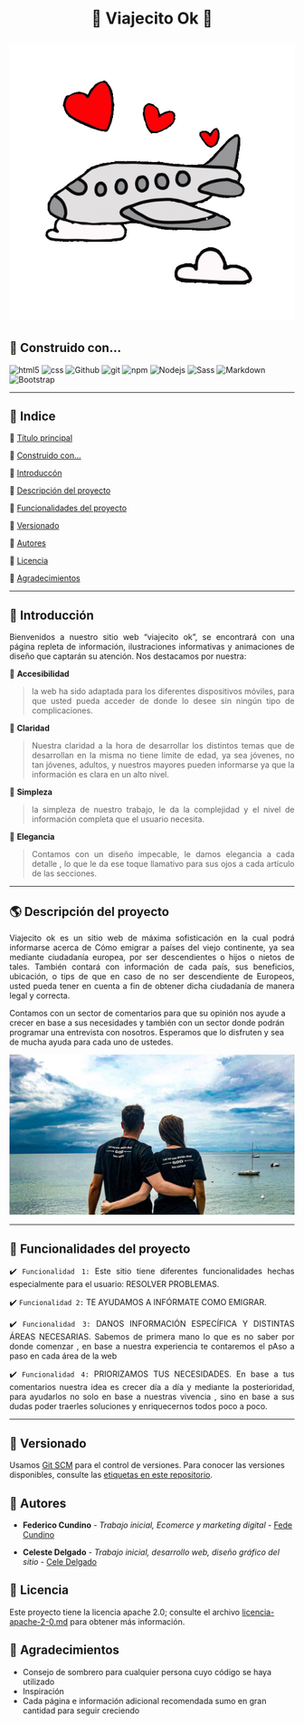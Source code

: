 <!-- 
Descripción de su proyecto;
funcionalidades;
Cómo pueden usarlo los usuarios;
Donde los usuarios pueden encontrar ayuda sobre su proyecto;
Autores del proyecto.

o tambien:
Título e imagen de portada;
Insignias;
Índice;
Descripción del Proyecto;
Estado del proyecto;
Demostración de funciones y aplicaciones;
Acceso al Proyecto;
Tecnologías utilizadas;
Personas Contribuyentes;
Personas Desarrolladoras del Proyecto;
Licencia.
Fecha de la última versión del proyecto: Agosto.
-->
<div id="titulo">
<h1 align="center">
  <p align="center"> 🔆  Viajecito Ok 🔆  </p>
  <img src="assets/icons/avion-gif.gif" alt="logo de avion, viajecito ok">
</h1>
</div>

<p align="center">
  
  <div id="construido">

## 🔧 Construido con...

  <img alt="html5" src="https://img.shields.io/badge/-HTML5-E34F26?style=flat-square&logo=html5&logoColor=white" />
  <img alt="css" src="https://img.shields.io/badge/-CSS-1572B6?style=flat-square&logo=css3&logoColor=white" />
  <img alt="Github" src="https://img.shields.io/badge/-GitHub-2088FF?style=flat-square&logo=github-actions&logoColor=white" />
  <img alt="git" src="https://img.shields.io/badge/-Git-F05032?style=flat-square&logo=git&logoColor=white" />
  <img alt="npm" src="https://img.shields.io/badge/-NPM-CB3837?style=flat-square&logo=npm&logoColor=white" />
  <img alt="Nodejs" src="https://img.shields.io/badge/-Node.js-43853d?style=flat-square&logo=nodedotjs&logoColor=white" />
  <img alt="Sass" src="https://img.shields.io/badge/Sass-CC6699?style=for-the-badge&logo=sass&logoColor=white"/>
  <img alt="Markdown" src="https://img.shields.io/badge/Markdown-000000?style=for-the-badge&logo=markdown&logoColor=white"/>
  <img alt="Bootstrap" src="https://img.shields.io/badge/Bootstrap-563D7C?style=for-the-badge&logo=bootstrap&logoColor=white"/>
  
  </div>
</p>

----------------


## 📜 Indice 

🏮 [Título principal](#titulo)

🏮 [Construido con...](#construido)

🏮 [Introduccón](#introduccion)

🏮 [Descripción del proyecto](#descripcion)

🏮 [Funcionalidades del proyecto](#funcionalidades)

🏮 [Versionado](#versionado)

🏮 [Autores](#autores)

🏮 [Licencia](#licencia)

🏮 [Agradecimientos](#agradecimientos)

---------------------
<div align="justify" id="introduccion"> 

## 📌 Introducción

Bienvenidos a nuestro sitio web “viajecito ok”, se encontrará con una página repleta de información, ilustraciones informativas y animaciones de diseño que captarán su atención. Nos destacamos por nuestra:

🔺 **Accesibilidad**

>  la web ha sido adaptada para los diferentes dispositivos móviles, para que usted pueda acceder de donde lo desee sin ningún tipo de complicaciones.

🔺 **Claridad**

> Nuestra claridad a la hora de desarrollar los distintos temas que de desarrollan en la misma no tiene limite de edad, ya sea jóvenes, no tan jóvenes, adultos, y nuestros mayores pueden informarse ya que la información es clara en un alto nivel.

🔺 **Simpleza**

>  la simpleza de nuestro trabajo, le da la complejidad y el nivel de información completa que el usuario necesita.

🔺 **Elegancia**

>  Contamos con un diseño impecable, le damos elegancia a cada detalle , lo que le da ese toque llamativo para sus ojos a cada artículo de las secciones.


</div>

------
<div id="descripcion">

## 🌎 Descripción del proyecto


<p align="justify">
 Viajecito ok es un sitio web de máxima sofisticación en la cual podrá informarse acerca de Cómo emigrar a países del viejo continente, ya sea mediante ciudadanía europea, por ser descendientes o hijos o nietos de tales. También contará con información de cada país, sus beneficios, ubicación, o tips de que en caso de no ser descendiente de Europeos, usted pueda tener en cuenta a fin de obtener dicha ciudadanía de manera legal y correcta. 
 
 Contamos con un sector de comentarios para que su opinión nos ayude a crecer en base a sus necesidades y también con un sector donde podrán programar una entrevista con nosotros. Esperamos que lo disfruten y sea de mucha ayuda para cada uno de ustedes.

<img src="assets/img/portada.jpg">
</p>
</div>

----------
<div align="justify" id="funcionalidades">

## 🎇 Funcionalidades del proyecto

✔️ `Funcionalidad 1:` Este sitio tiene diferentes funcionalidades hechas especialmente para el usuario: RESOLVER PROBLEMAS.

✔️ `Funcionalidad 2:` TE AYUDAMOS A INFÓRMATE COMO EMIGRAR.

✔️ `Funcionalidad 3:` DANOS INFORMACIÓN ESPECÍFICA Y DISTINTAS ÁREAS NECESARIAS. Sabemos de primera mano lo que es no saber por donde comenzar , en base a nuestra experiencia te contaremos el pAso a paso en cada área de la web

✔️ `Funcionalidad 4:` PRIORIZAMOS TUS NECESIDADES. En base a tus comentarios nuestra idea es crecer día a día y mediante la posterioridad, para ayudarlos no solo en base a nuestras vivencia , sino en base a sus dudas poder traerles soluciones y enriquecernos todos poco a poco.

</div>

---------------------


<div id="versionado">

## 🌌 Versionado

Usamos [Git SCM](https://git-scm.com/) para el control de versiones. Para conocer las versiones disponibles, consulte las [etiquetas en este repositorio](https://github.com/CeleDelgado/Viajecito-Ok).

</div>

<div id="autores">

## 💠 Autores

* **Federico Cundino** - *Trabajo inicial,   Ecomerce y marketing digital* - [Fede Cundino](https://www.linkedin.com/in/federico-cundino/)

* **Celeste Delgado** - *Trabajo inicial, desarrollo web, diseño gráfico del sitio* - [Cele Delgado](https://github.com/CeleDelgado)

</div>

<div id="licencia">

## 📰 Licencia

Este proyecto tiene la licencia apache 2.0; consulte el archivo [licencia-apache-2-0.md](licencia-apache-2-0.md) para obtener más información.

</div>

<div id="agradecimientos">

## 👏 Agradecimientos

* Consejo de sombrero para cualquier persona cuyo código se haya utilizado
* Inspiración
* Cada página e información adicional recomendada sumo en gran cantidad para seguir creciendo

</div>


